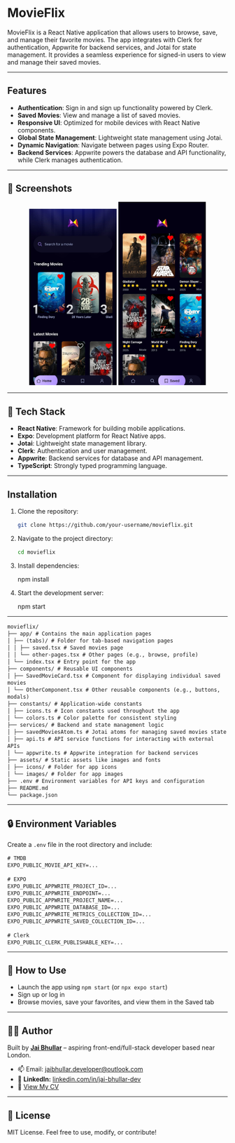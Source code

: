 # MovieFlix

MovieFlix is a React Native application that allows users to browse, save, and manage their favorite movies. The app integrates with Clerk for authentication, Appwrite for backend services, and Jotai for state management. It provides a seamless experience for signed-in users to view and manage their saved movies.

---

## Features

- **Authentication**: Sign in and sign up functionality powered by Clerk.
- **Saved Movies**: View and manage a list of saved movies.
- **Responsive UI**: Optimized for mobile devices with React Native components.
- **Global State Management**: Lightweight state management using Jotai.
- **Dynamic Navigation**: Navigate between pages using Expo Router.
- **Backend Services**: Appwrite powers the database and API functionality, while Clerk manages authentication.

---

## 📱 Screenshots

<div align="center">
  <img src="./assets/screenshots/home.jpg" width="200" />
  <img src="./assets/screenshots/saved.jpg" width="200" />
</div>

---

## 🧰 Tech Stack

- **React Native**: Framework for building mobile applications.
- **Expo**: Development platform for React Native apps.
- **Jotai**: Lightweight state management library.
- **Clerk**: Authentication and user management.
- **Appwrite**: Backend services for database and API management.
- **TypeScript**: Strongly typed programming language.

---

## Installation

1. Clone the repository:

   ```bash
   git clone https://github.com/your-username/movieflix.git

   ```

2. Navigate to the project directory:

   ```bash
   cd movieflix
   ```

3. Install dependencies:

   npm install

4. Start the development server:

   npm start

---

```
movieflix/
├── app/ # Contains the main application pages
│ ├── (tabs)/ # Folder for tab-based navigation pages
│ │ ├── saved.tsx # Saved movies page
│ │ └── other-pages.tsx # Other pages (e.g., browse, profile)
│ └── index.tsx # Entry point for the app
├── components/ # Reusable UI components
│ ├── SavedMovieCard.tsx # Component for displaying individual saved movies
│ └── OtherComponent.tsx # Other reusable components (e.g., buttons, modals)
├── constants/ # Application-wide constants
│ ├── icons.ts # Icon constants used throughout the app
│ └── colors.ts # Color palette for consistent styling
├── services/ # Backend and state management logic
│ ├── savedMoviesAtom.ts # Jotai atoms for managing saved movies state
│ ├── api.ts # API service functions for interacting with external APIs
│ └── appwrite.ts # Appwrite integration for backend services
├── assets/ # Static assets like images and fonts
│ ├── icons/ # Folder for app icons
│ └── images/ # Folder for app images
├── .env # Environment variables for API keys and configuration
├── README.md
└── package.json
```

---

## 🔒 Environment Variables

Create a `.env` file in the root directory and include:

```
# TMDB
EXPO_PUBLIC_MOVIE_API_KEY=...

# EXPO
EXPO_PUBLIC_APPWRITE_PROJECT_ID=...
EXPO_PUBLIC_APPWRITE_ENDPOINT=...
EXPO_PUBLIC_APPWRITE_PROJECT_NAME=...
EXPO_PUBLIC_APPWRITE_DATABASE_ID=...
EXPO_PUBLIC_APPWRITE_METRICS_COLLECTION_ID=...
EXPO_PUBLIC_APPWRITE_SAVED_COLLECTION_ID=...

# Clerk
EXPO_PUBLIC_CLERK_PUBLISHABLE_KEY=...

```

---

## 🚀 How to Use

- Launch the app using `npm start` (or `npx expo start`)
- Sign up or log in
- Browse movies, save your favorites, and view them in the Saved tab

---

## 🧑‍💻 Author

Built by [**Jai Bhullar**](https://jaibh-portfolio.vercel.app/) – aspiring front-end/full-stack developer based near London.

- 📫 Email: jaibhullar.developer@outlook.com
- 🔗 **LinkedIn:** [linkedin.com/in/jai-bhullar-dev](https://www.linkedin.com/in/jai-bhullar-dev)
- 📄 [View My CV](https://drive.google.com/drive/folders/11INqiG1lzqst5JbgNXueFMdqKZr6JfP9?usp=sharing)

---

## 📝 License

MIT License. Feel free to use, modify, or contribute!
